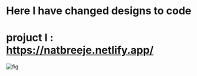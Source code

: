 # Here I have changed designs to code 

 # projuct I : https://natbreeje.netlify.app/
 ![fig](https://github.com/user-attachments/assets/213168c8-db59-48ae-8b08-afa1094a638e)

